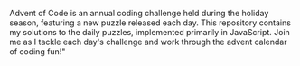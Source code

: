 Advent of Code is an annual coding challenge held during the holiday season, featuring a new puzzle released each day. This repository contains my solutions to the daily puzzles, implemented primarily in JavaScript. Join me as I tackle each day's challenge and work through the advent calendar of coding fun!"
